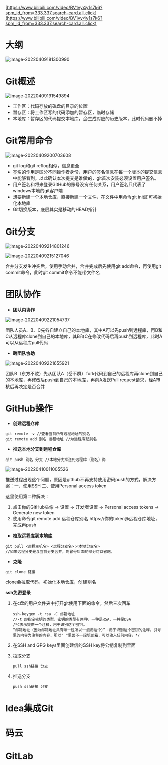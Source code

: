 [https://www.bilibili.com/video/BV1vy4y1s7k6?spm_id_from=333.337.search-card.all.click](https://www.bilibili.com/video/BV1vy4y1s7k6?spm_id_from=333.337.search-card.all.click)

# 大纲

![image-20220409181300990](C:\Users\Administrator\AppData\Roaming\Typora\typora-user-images\image-20220409181300990.png)





# Git概述

![image-20220409191549894](C:\Users\Administrator\AppData\Roaming\Typora\typora-user-images\image-20220409191549894.png)

- 工作区：代码存放的磁盘的目录的位置
- 暂存区：将工作区写的代码添加的暂存区，临时存储
- 本地库：暂存区的代码提交本地库，会生成对应的历史版本，此时代码删不掉





# Git常用命令

![image-20220409200703608](C:\Users\Administrator\AppData\Roaming\Typora\typora-user-images\image-20220409200703608.png)

- git log和git reflog相似，信息更全
- 签名的作用是区分不同操作者身份，用户的签名信息在每一个版本的提交信息中能够看到。以此确认本次提交是谁做的，git首次安装必须设置用户签名。
- 用户签名和将来登录GitHub的账号没有任何关系，用户签名只代表了windows本地的git客户端
- 想要新建一个本地仓库，直接新建一个文件，在文件中用命令git init即可初始化本地库
- Git切换版本，底层其实是移动的HEAD指针





# Git分支

![image-20220409214801246](C:\Users\Administrator\AppData\Roaming\Typora\typora-user-images\image-20220409214801246.png)

![image-20220409215127046](C:\Users\Administrator\AppData\Roaming\Typora\typora-user-images\image-20220409215127046.png)

合并分支发生冲突后，使用手动合并，合并完成后先使用git add命令，再使用git commit命令，此时git commit命令不能带文件名





# 团队协作

- **团队内协作**

![image-20220409221054737](C:\Users\Administrator\AppData\Roaming\Typora\typora-user-images\image-20220409221054737.png)

团队人员A、B、C先各自建立自己的本地库，其中A可以先push到远程库，再B和C从远程库clone到自己的本地库，其B和C在修改代码后再push到远程库，此时A可以从远程库pull代码

- **跨团队协助**

![image-20220409221655921](C:\Users\Administrator\AppData\Roaming\Typora\typora-user-images\image-20220409221655921.png)

团队B（东方不败）先从团队A（岳不群）fork代码到自己的远程库再clone到自己的本地库，再修改后push到自己的本地库，再向A发送Pull request请求，经A审核后再决定是否合并





# GitHub操作

- **创建远程仓库**

```
git remote -v //查看当前所有远程地址的别名
git remote add 别名 远程地址 //为远程库起别名
```

- **推送本地分支到远程仓库**

```
git push 别名 分支 //本地分支推送到远程库（别名）尚
```

![image-20220410011005526](C:\Users\Administrator\AppData\Roaming\Typora\typora-user-images\image-20220410011005526.png)

推送过程出现这个问题，原因是github不再支持使用密码push的方式，解决方案：一、使用SSH  二、使用Personal access token

这里使用第二种解决：

1. 点击你的GitHub头像 -> 设置 -> 开发者设置 -> Personal access tokens -> Generate new token
2. 使用命令git remote add 远程仓库别名 https://你的token@远程仓库地址，完成再push

- **拉取远程库到本地库**

```
git pull <远程主机名> <远程分支名>:<本地分支名>
//如果远程分支是与当前分支合并，则冒号后面的部分可以省略。
```

- **克隆**

```
git clone 链接
```

clone会拉取代码，初始化本地仓库，创建别名

**ssh免密登录**

1. 在c盘的用户文件夹中打开git使用下面的命令，然后三次回车

   ```
   ssh-keygen -t rsa -C 邮箱地址
   //-t 即指定密钥的类型，密钥的类型有两种，一种是RSA，一种是DSA
   /*C表示提供一个注释，用于识别这个密钥。
   “邮箱地址（因为邮箱地址具有唯一性所以一般用这个）”：用于识别这个密钥的注释，引号里的内容为注释的内容，所以" "里面不一定填邮箱，可以输入任何内容。*/
   ```

2. 在SSH and GPG keys里面创建信的SSH key将公钥复制到里面

3. 拉取分支

   ```
   pull ssh链接 分支
   ```

4. 推送分支

   ```
   push ssh链接 分支
   ```





# Idea集成Git







# 码云







# GitLab